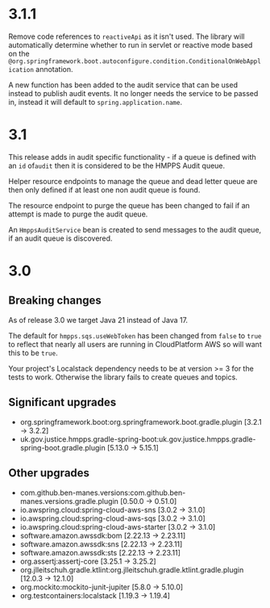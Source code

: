 # 3.1.1

Remove code references to `reactiveApi` as it isn't used.  The library will automatically
determine whether to run in servlet or reactive mode based on the 
`@org.springframework.boot.autoconfigure.condition.ConditionalOnWebApplication` annotation.

A new function has been added to the audit service that can be used instead to publish audit events.  It no longer
needs the service to be passed in, instead it will default to `spring.application.name`.

# 3.1

This release adds in audit specific functionality - if a queue is defined with an `id` of`audit` then it is considered
to be the HMPPS Audit queue.

Helper resource endpoints to manage the queue and dead letter queue are then only defined if at least
one non audit queue is found.

The resource endpoint to purge the queue has been changed to fail if an attempt is made to purge the audit queue.

An `HmppsAuditService` bean is created to send messages to the audit queue, if an audit queue is discovered.

# 3.0

## Breaking changes
As of release 3.0 we target Java 21 instead of Java 17.

The default for `hmpps.sqs.useWebToken` has been changed from `false` to `true` to reflect that nearly
all users are running in CloudPlatform AWS so will want this to be `true`.

Your project's Localstack dependency needs to be at version >= 3 for the tests to work. Otherwise the library fails to create queues and topics.

## Significant upgrades
- org.springframework.boot:org.springframework.boot.gradle.plugin [3.2.1 -> 3.2.2]
- uk.gov.justice.hmpps.gradle-spring-boot:uk.gov.justice.hmpps.gradle-spring-boot.gradle.plugin [5.13.0 -> 5.15.1]

## Other upgrades
- com.github.ben-manes.versions:com.github.ben-manes.versions.gradle.plugin [0.50.0 -> 0.51.0]
- io.awspring.cloud:spring-cloud-aws-sns [3.0.2 -> 3.1.0]
- io.awspring.cloud:spring-cloud-aws-sqs [3.0.2 -> 3.1.0]
- io.awspring.cloud:spring-cloud-aws-starter [3.0.2 -> 3.1.0]
- software.amazon.awssdk:bom [2.22.13 -> 2.23.11]
- software.amazon.awssdk:sns [2.22.13 -> 2.23.11]
- software.amazon.awssdk:sts [2.22.13 -> 2.23.11]
- org.assertj:assertj-core [3.25.1 -> 3.25.2]
- org.jlleitschuh.gradle.ktlint:org.jlleitschuh.gradle.ktlint.gradle.plugin [12.0.3 -> 12.1.0]
- org.mockito:mockito-junit-jupiter [5.8.0 -> 5.10.0]
- org.testcontainers:localstack [1.19.3 -> 1.19.4]
